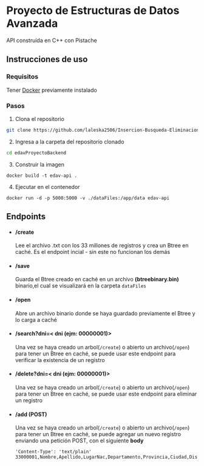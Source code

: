 # Proyecto de Estructuras de Datos Avanzada
API construída en C++ con Pistache
## Instrucciones de uso
### Requisitos
Tener [Docker](https://www.docker.com/get-started/) previamente instalado
### Pasos
1. Clona el repositorio
```bash
git clone https://github.com/laleska2506/Insercion-Busqueda-Eliminacion-Ciudadanos-EDA.git
```
2. Ingresa a la carpeta del repositorio clonado
```bash
cd edavProyectoBackend
```
3. Construir la imagen
```docker
docker build -t edav-api .
```
4. Ejecutar en el contenedor
```docker
docker run -d -p 5000:5000 -v ./dataFiles:/app/data edav-api
```

## Endpoints
- #### /create 
    Lee el archivo .txt con los 33 millones de registros y crea un Btree en caché. Es el endpoint incial - sin este no funcionan los demás
- #### /save 
    Guarda el Btree creado en caché en un archivo **(btreebinary.bin)** binario,el cual se visualizará en la carpeta ```dataFiles``` 
- #### /open 
    Abre un archivo binario donde se haya guardado previamente el Btree y lo carga a caché
- #### /search?dni=< dni (ejm: 00000001)> 
    Una vez se haya creado un arbol(```/create```) o abierto un archivo(```/open```) para tener un Btree en caché, se puede usar este endpoint para verificar la existencia de un registro
- #### /delete?dni=< dni (ejm: 00000001)> 
    Una vez se haya creado un arbol(```/create```) o abierto un archivo(```/open```) para tener un Btree en caché, se puede usar este endpoint para eliminar un registro
- #### /add (POST)
    Una vez se haya creado un arbol(```/create```) o abierto un archivo(```/open```) para tener un Btree en caché, se puede agregar un nuevo registro enviando una petición POST, con el siguiente **body**
    ```
    'Content-Type': 'text/plain'
    33000001,Nombre,Apellido,LugarNac,Departamento,Provincia,Ciudad,Distrito,Ubicacion,987654321,correo@example.com,PE,0,1
    ```
